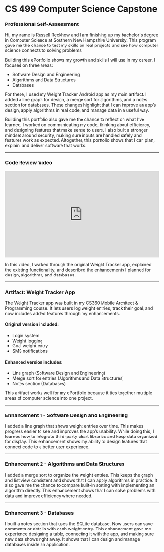# CS 499 Computer Science Capstone

### Professional Self-Assessment
Hi, my name is Russell Reckhow and I am finishing up my bachelor's degree in Computer Science at Southern New Hampshire University. This program gave me the chance to test my skills on real projects and see how computer science connects to solving problems.

Building this ePortfolio shows my growth and skills I will use in my career. I focused on three areas: 
- Software Design and Engineering
- Algorithms and Data Structures
- Databases

For these, I used my Weight Tracker Android app as my main artifact. I added a line graph for design, a merge sort for algorithms, and a notes section for databases. These changes highlight that I can improve an app’s design, apply algorithms in real code, and manage data in a useful way.

Building this portfolio also gave me the chance to reflect on what I’ve learned. I worked on communicating my code, thinking about efficiency, and designing features that make sense to users. I also built a stronger mindset around security, making sure inputs are handled safely and features work as expected. Altogether, this portfolio shows that I can plan, explain, and deliver software that works.

---

### Code Review Video
<div class="video">
  <iframe
    src="https://www.youtube.com/embed/mLdLV2cGZS4"
    title="Code Review Video"
    loading="lazy"
    allow="accelerometer; autoplay; clipboard-write; encrypted-media; gyroscope; picture-in-picture; web-share"
    allowfullscreen></iframe>
</div>

<style>
.video { position: relative; padding-bottom: 56.25%; height: 0; overflow: hidden; max-width: 100%; }
.video iframe { position: absolute; top: 0; left: 0; width: 100%; height: 100%; border: 0; }
</style>

In this video, I walked through the original Weight Tracker app, explained the existing functionality, and described the enhancements I planned for design, algorithms, and databases.

---

### Artifact: Weight Tracker App
The Weight Tracker app was built in my CS360 Mobile Architect & Programming course. It lets users log weight entries, track their goal, and now includes added features through my enhancements.

#### Original version included:
- Login system
- Weight logging
- Goal weight entry
- SMS notifications

#### Enhanced version includes:
- Line graph (Software Design and Engineering)
- Merge sort for entries (Algorithms and Data Structures)
- Notes section (Databases)

This artifact works well for my ePortfolio because it ties together multiple areas of computer science into one project.

---

### Enhancement 1 - Software Design and Engineering
I added a line graph that shows weight entries over time. This makes progress easier to see and improves the app’s usability. While doing this, I learned how to integrate third-party chart libraries and keep data organized for display. This enhancement shows my ability to design features that connect code to a better user experience.

---

### Enhancement 2 - Algorithms and Data Structures
I added a merge sort to organize the weight entries. This keeps the graph and list view consistent and shows that I can apply algorithms in practice. It also gave me the chance to compare built-in sorting with implementing an algorithm directly. This enhancement shows that I can solve problems with data and improve efficiency where needed. 

---

### Enhancement 3 - Databases
I built a notes section that uses the SQLite database. Now users can save comments or details with each weight entry. This enhancement gave me experience designing a table, connecting it with the app, and making sure new data shows right away. It shows that I can design and manage databases inside an application.
